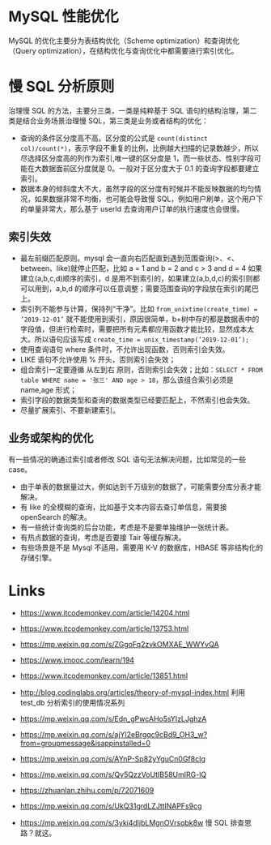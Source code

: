 # MySQL 性能优化

MySQL 的优化主要分为表结构优化（Scheme optimization）和查询优化（Query optimization），在结构优化与查询优化中都需要进行索引优化。

# 慢 SQL 分析原则

治理慢 SQL 的方法，主要分三类，一类是纯粹基于 SQL 语句的结构治理，第二类是结合业务场景治理慢 SQL，第三类是业务或者结构的优化：

- 查询的条件区分度高不高。区分度的公式是 `count(distinct col)/count(*)`，表示字段不重复的比例，比例越大扫描的记录数越少，所以尽选择区分度高的列作为索引,唯一键的区分度是 1，而一些状态、性别字段可能在大数据面前区分度就是 0。一般对于区分度大于 0.1 的查询字段都要建立索引。
- 数据本身的倾斜度大不大，虽然字段的区分度有时候并不能反映数据的均匀情况，如果数据非常不均衡，也可能会导致慢 SQL，例如用户刷单，这个用户下的单量非常大，那么基于 userId 去查询用户订单的执行速度也会很慢。

## 索引失效

- 最左前缀匹配原则。mysql 会一直向右匹配直到遇到范围查询(>、<、between、like)就停止匹配，比如 a = 1 and b = 2 and c > 3 and d = 4 如果建立(a,b,c,d)顺序的索引，d 是用不到索引的，如果建立(a,b,d,c)的索引则都可以用到，a,b,d 的顺序可以任意调整；需要范围查询的字段放在索引的尾巴上。
- 索引列不能参与计算，保持列“干净”。比如 `from_unixtime(create_time) = ’2019-12-01’` 就不能使用到索引，原因很简单，b+树中存的都是数据表中的字段值，但进行检索时，需要把所有元素都应用函数才能比较，显然成本太大。所以语句应该写成 `create_time = unix_timestamp(’2019-12-01’);`
- 使用查询语句 where 条件时，不允许出现函数，否则索引会失效。
- LIKE 语句不允许使用 % 开头，否则索引会失效；
- 组合索引一定要遵循 从左到右 原则，否则索引会失效；比如：`SELECT * FROM table WHERE name = '张三' AND age > 18`，那么该组合索引必须是 name,age 形式；
- 索引字段的数据类型和查询的数据类型已经要匹配上，不然索引也会失效。
- 尽量扩展索引、不要新建索引。

## 业务或架构的优化

有一些情况的确通过索引或者修改 SQL 语句无法解决问题，比如常见的一些 case。

- 由于单表的数据量过大，例如达到千万级别的数据了，可能需要分库分表才能解决。
- 有 like 的全模糊的查询，比如基于文本内容去查订单信息，需要接 openSearch 的解决。
- 有一些统计查询类的后台功能，考虑是不是要单独维护一张统计表。
- 有热点数据的查询，考虑是否要接 Tair 等缓存解决。
- 有些场景是不是 Mysql 不适用，需要用 K-V 的数据库，HBASE 等非结构化的存储引擎。

# Links

- https://www.itcodemonkey.com/article/14204.html

- https://www.itcodemonkey.com/article/13753.html

- https://mp.weixin.qq.com/s/ZGgoFq2zvkOMXAE_WWYvQA

- https://www.imooc.com/learn/194

- https://www.itcodemonkey.com/article/13851.html

- http://blog.codinglabs.org/articles/theory-of-mysql-index.html 利用 test_db 分析索引的使用情况系列

- https://mp.weixin.qq.com/s/Edn_gPwcAHo5sYIzLJghzA

- https://mp.weixin.qq.com/s/ajYl2eBrgqc9cBd9_OH3_w?from=groupmessage&isappinstalled=0

- https://mp.weixin.qq.com/s/AYnP-Sp82yYguCn0Gf8cIg

- https://mp.weixin.qq.com/s/Qv5QzzVoUtIB58UmIRG-lQ

- https://zhuanlan.zhihu.com/p/72071609

- https://mp.weixin.qq.com/s/UkQ31grdLZJttlNAPFs9cg

- https://mp.weixin.qq.com/s/3yki4dljbLMgnOVrsqbk8w 慢 SQL 排查思路？就这。
